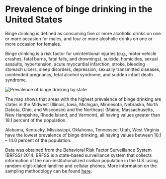 Prevalence of binge drinking in the United States
===================

Binge drinking is defined as consuming five or more alcoholic drinks on one or more occasion for males, and four or more alcoholic drinks on one or more occasion for females.

Binge drinking is a risk factor for unintentional injuries (e.g., motor vehicle crashes, fatal burns, fatal falls, and drownings), suicide, homicides, sexual assaults, hypertension, acute myocardial infarction, stroke, bleeding stomach ulcers, sleep disorders, depression, sexually transmitted diseases, unintended pregnancy, fetal alcohol syndrome, and sudden infant death syndrome.

![Prevalence of binge drinking by state](https://raw.githubusercontent.com/kabirumurtala/kabirumurtala.github.io/master/_posts/figure/binge2-1.png)

The map shows that areas with the highest prevalence of binge drinking are states in the Midwest (Illinois, Iowa, Michigan, Minnesota, Nebraska, North Dakota, Ohio, and Wisconsin) and the Northeast (Maine, Massachusetts, New Hampshire, Rhode Island, and Vermont), all having values greater than 18.1 percent of the population.

Alabama, Kentucky, Mississippi, Oklahoma, Tennessee, Utah, West Virginia have the lowest prevalence of binge drinking, all having values between 10.1 – 14.0 percent of the population.

Data was obtained from the Behavioral Risk Factor Surveillance System (BRFSS) 2014. BRFSS is a state-based surveillance system that collects information of the non-institutionalized civilian population in the U.S. using random-digit–dialed landline and cellular phones. More information on the sampling methodology can be found [here](https://www.cdc.gov/brfss/).
